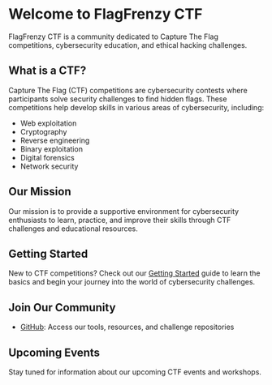 # Welcome to FlagFrenzy CTF

FlagFrenzy CTF is a community dedicated to Capture The Flag competitions, cybersecurity education, and ethical hacking challenges.

## What is a CTF?

Capture The Flag (CTF) competitions are cybersecurity contests where participants solve security challenges to find hidden flags. These competitions help develop skills in various areas of cybersecurity, including:

- Web exploitation
- Cryptography
- Reverse engineering
- Binary exploitation
- Digital forensics
- Network security

## Our Mission

Our mission is to provide a supportive environment for cybersecurity enthusiasts to learn, practice, and improve their skills through CTF challenges and educational resources.

## Getting Started

New to CTF competitions? Check out our [Getting Started](getting-started.md) guide to learn the basics and begin your journey into the world of cybersecurity challenges.

## Join Our Community

- [GitHub](#): Access our tools, resources, and challenge repositories

## Upcoming Events

Stay tuned for information about our upcoming CTF events and workshops.
